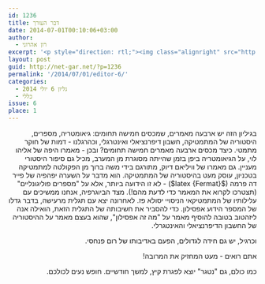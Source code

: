 ```yaml
---
id: 1236
title: דבר העורך
date: 2014-07-01T00:10:06+03:00
author:
  - רון אהרוני
excerpt: '<p style="direction: rtl;"><img class="alignright" src="http://net-gar.net/wp-content/uploads/2014/01/orech.jpg" alt="רון אהרוני,הפקולטה למתמטיקה, הטכניון" width="81" height="81" />בגיליון הזה יש ארבעה מאמרים, שמכסים חמישה תחומים: גיאומטריה, מספרים, היסטוריה של המתמטיקה, חשבון דיפרנציאלי ואינטרגלי, וכהרגלנו - דמות של חוקר מתמטי. כיצד מכסים ארבעה מאמרים חמישה תחומים? ובכן הצטרפו אלינו לגליון יולי ותגלו.</p>'
layout: post
guid: http://net-gar.net/?p=1236
permalink: '/2014/07/01/editor-6/'
categories:
  - גליון 6 יולי 2014
  - כללי
issue: 6
place: 1
---
```

<p style="direction: rtl; ">
  בגיליון הזה יש ארבעה מאמרים, שמכסים חמישה תחומים: גיאומטריה, מספרים, היסטוריה של המתמטיקה, חשבון דיפרנציאלי ואינטרגלי, וכהרגלנו - דמות של חוקר מתמטי. כיצד מכסים ארבעה מאמרים חמישה תחומים? ובכן - מאמרו היפה של אליהו לוי, על הגיאומטריה ביפן בזמן שהייתה מסוגרת מן המערב, מכיל גם סיפור היסטורי מעניין. גם מאמרו של וויליאם דיוק, מתורגם בידי משה ברוך מן הפקולטה למתמטיקה בטכניון, עוסק מעט בהיסטוריה של המתמטיקה. הוא מדבר על השערה יפהפיה של פייר דה פרמה ($latex {Fermat}$) - לא זו הידועה ביותר, אלא על "מספרים פוליגונליים" (תצטרכו לקרוא את המאמר כדי לדעת מהם!). מצד הביוגרפיה, אנחנו ממשיכים עם עלילותיו של המתמטיקאי הניסויי יסולא פז. לאחרונה יצא עם תגלית מרעישה, בדבר גדלו של המספר הידוע אפסילון. כדי להסביר את חשיבותה של התגלית הזאת, הואילה אנה ליזהטוב בטובה להוסיף מאמר על "מה זה אפסילון", שהוא בעצם מאמר על ההיסטוריה של החשבון הדיפרנציאלי והאינטגרלי.
</p>

<p style="direction: rtl; ">
  וכרגיל, יש גם חידה לגדולים, הפעם באדיבותו של רום פנחסי.
</p>

<p style="direction: rtl; ">
  אתם רואים - מעט המחזיק את המרובה!
</p>

<p style="direction: rtl; ">
  כמו כולם, גם "נטגר" יוצא לפגרת קיץ, למשך חודשיים. חופש נעים לכולכם.
</p>